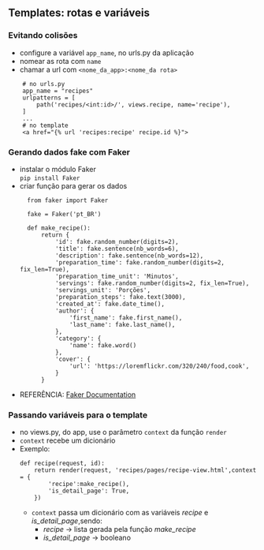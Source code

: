## Templates: rotas e variáveis

### Evitando colisões

- configure a variável `app_name`, no urls.py da aplicação
- nomear as rota com `name`
- chamar a url com `<nome_da_app>:<nome_da rota>`

```
    # no urls.py
    app_name = "recipes"
    urlpatterns = [
        path('recipes/<int:id>/', views.recipe, name='recipe'),
    ]
    ...
    # no template
    <a href="{% url 'recipes:recipe' recipe.id %}">
```


### Gerando dados fake com Faker

- instalar o módulo Faker<br>
   `pip install Faker`
- criar função para gerar os dados
  ```
    from faker import Faker

    fake = Faker('pt_BR')
    
    def make_recipe():
        return {
            'id': fake.random_number(digits=2),
            'title': fake.sentence(nb_words=6),
            'description': fake.sentence(nb_words=12),
            'preparation_time': fake.random_number(digits=2, fix_len=True),
            'preparation_time_unit': 'Minutos',
            'servings': fake.random_number(digits=2, fix_len=True),
            'servings_unit': 'Porções',
            'preparation_steps': fake.text(3000),
            'created_at': fake.date_time(),
            'author': {
                'first_name': fake.first_name(),
                'last_name': fake.last_name(),
            },
            'category': {
                'name': fake.word()
            },
            'cover': {
                'url': 'https://loremflickr.com/320/240/food,cook',
            }
        }
    ``` 
- REFERÊNCIA: [Faker Documentation](https://faker.readthedocs.io/en/master/)


### Passando variáveis para o template

-   no views.py, do app, use o parâmetro `context` da função `render`
-   `context` recebe um dicionário 
-   Exemplo:
    ```
    def recipe(request, id):
        return render(request, 'recipes/pages/recipe-view.html',context = {
            'recipe':make_recipe(),
            'is_detail_page': True,
        })
    ```
    - `context` passa um dicionário com as variáveis *recipe* e *is_detail_page*,sendo: 
      - *recipe* -> lista gerada pela função *make_recipe*
      - *is_detail_page* -> booleano